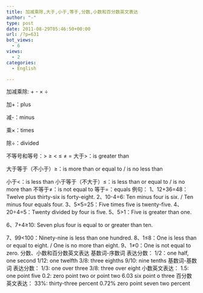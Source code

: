 ```yaml
---
title: 加减乘除,大于,小于,等于,分数,小数和百分数英文表达
author: "-"
type: post
date: 2011-08-29T05:46:50+00:00
url: /?p=631
bot_views:
  - 6
views:
  - 2
categories:
  - English

---
```

加减乘除: + - × ÷
  
加+：plus
  
减-：minus
  
乘×：times
  
除÷：divided

不等号和等号：> ≥ < ≤ ≠ = 大于>：is greater than
  
大于等于（不小于）≥：is more than or equal to / is no less than
  
小于<：is less than 小于等于（不大于）≤：is less than or equal to / is no more than 不等于≠：is not equal to 等于=：equals 例句： 1、12+36=48：Twelve plus thirty-six is forty-eight. 2、10-4=6: Ten minus four is six. / Ten minus four equals four. 3、5×5=25：Five times five is twenty-five. 4、20÷4=5：Twenty divided by four is five. 5、5>1：Five is greater than one.
  
6、7+4≥10: Seven plus four is equal to or greater than ten.
  
7、99<100：Ninety-nine is less than one hundred. 8、1≤8：One is less than or equal to eight. / One is no more than eight. 9、1≠0：One is not equal to zero. 分数、小数和百分数英文表达 基数词-序数词 表达分数： 1/2：one half, one second 1/12: one twelfth 3/8: three eighths 9/10: nine tenths 基数词-基数词 表达分数： 1/3: one over three 3/8: three over eight 小数英文表达： 1.5: one point five 0.2: zero point two or point two 6.03 six point o three 百分数英文表达： 33%: thirty-three percent 0.72% zero point seven two percent
